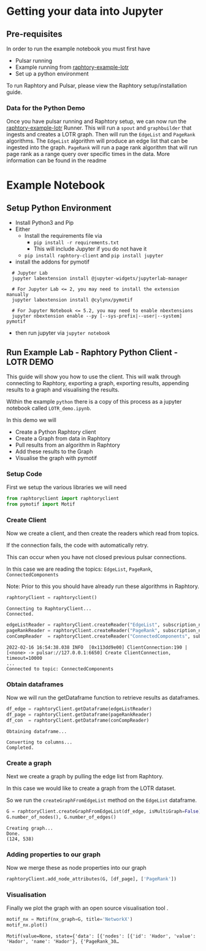 # Getting your data into Jupyter

## Pre-requisites

In order to run the example notebook you must first have 

* Pulsar running 
* Example running from [raphtory-example-lotr](https://github.com/Raphtory/Examples/tree/0.5.0/raphtory-example-lotr)
* Set up a python environment

To run Raphtory and Pulsar, please view the Raphtory setup/installation guide. 

###  Data for the Python Demo

Once you have pulsar running and Raphtory setup, we can now run the [raphtory-example-lotr](https://github.com/Raphtory/Examples/tree/0.5.0/raphtory-example-lotr) Runner. 
This will run a `spout` and `graphbuilder` that ingests and creates a LOTR graph. 
Then will run the `EdgeList` and `PageRank` algorithms. The `EdgeList` algorithm will produce an edge list that can be ingested into the graph. `PageRank` will run a page rank algorithm that will run page rank as a range query over specific times in the data. 
More information can be found in the readme


# Example Notebook

## Setup Python Environment 

- Install Python3 and Pip
- Either 
  - Install the requirements file via
    - `pip install -r requirements.txt` 
    - This will include Jupyter if you do not have it  
  - `pip install raphtory-client`  and `pip install jupyter` 
- install the addons for pymotif
```
  # Jupyter Lab
  jupyter labextension install @jupyter-widgets/jupyterlab-manager

  # For Jupyter Lab <= 2, you may need to install the extension manually
  jupyter labextension install @cylynx/pymotif

  # For Jupyter Notebook <= 5.2, you may need to enable nbextensions
  jupyter nbextension enable --py [--sys-prefix|--user|--system] pymotif
```
- then run jupyter via `jupyter notebook`

## Run Example Lab - Raphtory Python Client - LOTR DEMO

This guide will show you how to use the client. This will walk through connecting to Raphtory, exporting a graph, exporting results, appending results to a graph and visualising the results. 

Within the example `python` there is a copy of this process as a jupyter notebook called `LOTR_demo.ipynb`.

In this demo we will
* Create a Python Raphtory client
* Create a Graph from data in Raphtory
* Pull results from an algorithm in Raphtory
* Add these results to the Graph
* Visualise the graph with pymotif

### Setup Code

First we setup the various libraries we will need


```python
from raphtoryclient import raphtoryclient
from pymotif import Motif
```

### Create Client

Now we create a client, and then create the readers which read from topics.

If the connection fails, the code with automatically retry.

This can occur when you have not closed previous pulsar connections.

In this case we are reading the topics: `EdgeList`, `PageRank`, `ConnectedComponents`

Note: Prior to this you should have already run these algorithms in Raphtory.


```python
raphtoryClient = raphtoryclient()
```

    Connecting to RaphtoryClient...
    Connected.



```python
edgeListReader = raphtoryClient.createReader("EdgeList", subscription_name='edgelist_reader')
pageRankReader = raphtoryClient.createReader("PageRank", subscription_name='pagerank_reader')
conCompReader  = raphtoryClient.createReader("ConnectedComponents", subscription_name='concomp_reader')
```

    2022-02-16 16:54:38.038 INFO  [0x113dd9e00] ClientConnection:190 | [<none> -> pulsar://127.0.0.1:6650] Create ClientConnection, timeout=10000
    ...    
    Connected to topic: ConnectedComponents


### Obtain dataframes

Now we will run the getDataframe function to retrieve results as dataframes.


```python
df_edge = raphtoryClient.getDataframe(edgeListReader)
df_page = raphtoryClient.getDataframe(pageRankReader)
df_con  = raphtoryClient.getDataframe(conCompReader)
```

    Obtaining dataframe...
    
    Converting to columns...
    Completed.



### Create a graph

Next we create a graph by pulling the edge list from Raphtory.

In this case we would like to create a graph from the LOTR dataset.

So we run the `createGraphFromEdgeList` method on the `EdgeList` dataframe.


```python
G = raphtoryClient.createGraphFromEdgeList(df_edge, isMultiGraph=False)
G.number_of_nodes(), G.number_of_edges()
```

    Creating graph...
    Done.
    (124, 538)



### Adding properties to our graph

Now we merge these as node properties into our graph


```python
raphtoryClient.add_node_attributes(G, [df_page], ['PageRank'])
```

### Visualisation

Finally we plot the graph with an open source visualisation tool .


```python
motif_nx = Motif(nx_graph=G, title='NetworkX')
motif_nx.plot()
```


    Motif(value=None, state={'data': [{'nodes': [{'id': 'Hador', 'value': 'Hador', 'name': 'Hador'}, {'PageRank_30…


